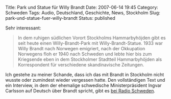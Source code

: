 Title: Park und Statue für Willy Brandt
Date: 2007-06-14 19:45
Category: Schweden
Tags: Audio, Deutschland, Geschichte, News, Stockholm
Slug: park-und-statue-fuer-willy-brandt
Status: published

Sehr interessant:

> In dem ruhigen südlichen Vorort Stockholms Hammarbyhöjden gibt es seit
> heute einen Willy-Brandt-Park mit Willy-Brandt-Statue. 1933 war Willy
> Brandt nach Norwegen emigriert, nach der Okkupation Norwegens floh er
> 1940 nach Schweden und lebte hier bis zum Kriegsende eben in dem
> Stockholmer Stadtteil Hammarbyhöjden als Korrespondent für
> verschiedene skandinavische Zeitungen.

Ich gestehe zu meiner Schande, dass ich das mit Brandt in Stockholm
nicht wusste oder zumindest wieder vergessen hatte. Den vollständigen
Text und ein Interview, in dem der ehemalige schwedische
Ministerpräsident Ingvar Carlsson auf Deutsch über Brandt spricht, gibt
es [bei Radio
Schweden](http://www.sr.se/cgi-bin/International/nyhetssidor/artikel.asp?ProgramID=2108&Nyheter=&format=1&artikel=1426619).

